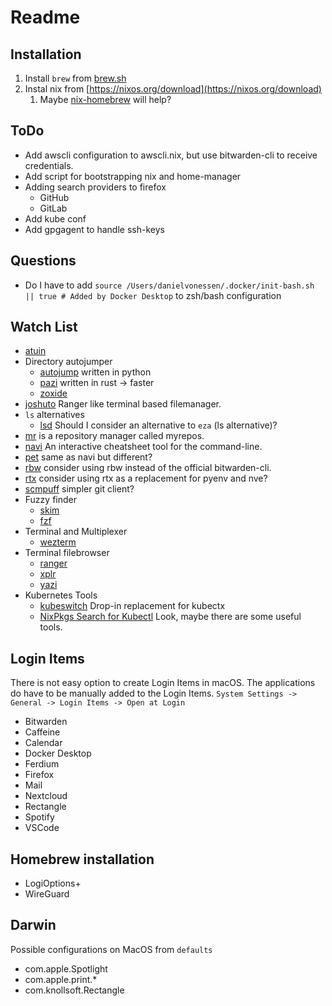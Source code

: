 # Readme

## Installation

1. Install `brew` from [brew.sh](brew.sh)
2. Instal nix from [https://nixos.org/download](https://nixos.org/download)
   1. Maybe [nix-homebrew](https://github.com/zhaofengli/nix-homebrew) will help?

## ToDo

* Add awscli configuration to awscli.nix, but use bitwarden-cli to receive credentials.
* Add script for bootstrapping nix and home-manager
* Adding search providers to firefox
  * GitHub
  * GitLab
* Add kube conf
* Add gpgagent to handle ssh-keys

## Questions

* Do I have to add `source /Users/danielvonessen/.docker/init-bash.sh || true # Added by Docker Desktop` to zsh/bash configuration

## Watch List

* [atuin](https://github.com/atuinsh/atuin)
* Directory autojumper
  * [autojump](https://github.com/wting/autojump) written in python
  * [pazi](https://github.com/euank/pazi) written in rust -> faster
  * [zoxide](https://github.com/ajeetdsouza/zoxide)
* [joshuto](https://github.com/kamiyaa/joshuto) Ranger like terminal based filemanager.
* `ls` alternatives
  * [lsd](https://github.com/lsd-rs/lsd) Should I consider an alternative to `eza` (ls alternative)?
* [mr](https://myrepos.branchable.com/) is a repository manager called myrepos.
* [navi](https://github.com/denisidoro/navi) An interactive cheatsheet tool for the command-line.
* [pet](https://github.com/knqyf263/pet) same as navi but different?
* [rbw](https://github.com/doy/rbw) consider using rbw instead of the official bitwarden-cli.
* [rtx](https://github.com/jdx/rtx) consider using rtx as a replacement for pyenv and nve?
* [scmpuff](https://github.com/mroth/scmpuff) simpler git client?
* Fuzzy finder
  * [skim](https://github.com/lotabout/skim)
  * [fzf](https://github.com/junegunn/fzf)
* Terminal and Multiplexer
  * [wezterm](https://wezfurlong.org/wezterm/)
* Terminal filebrowser
  * [ranger](https://github.com/ranger/ranger)
  * [xplr](https://xplr.dev/)
  * [yazi](https://github.com/sxyazi/yazi)
* Kubernetes Tools
  * [kubeswitch](https://github.com/danielfoehrKn/kubeswitch) Drop-in replacement for kubectx
  * [NixPkgs Search for Kubectl](https://search.nixos.org/packages?channel=23.05&from=0&size=50&sort=relevance&type=packages&query=kubectl)
    Look, maybe there are some useful tools.

## Login Items

There is not easy option to create Login Items in macOS.
The applications do have to be manually added to the Login Items.
`System Settings -> General -> Login Items -> Open at Login`

* Bitwarden
* Caffeine
* Calendar
* Docker Desktop
* Ferdium
* Firefox
* Mail
* Nextcloud
* Rectangle
* Spotify
* VSCode

## Homebrew installation

* LogiOptions+
* WireGuard

## Darwin

Possible configurations on MacOS from `defaults`

* com.apple.Spotlight
* com.apple.print.*
* com.knollsoft.Rectangle
